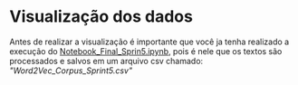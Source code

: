 # Visualização dos dados

Antes de realizar a visualização é importante que você ja tenha realizado a execução do <a href='https://github.com/2023M6T4-Inteli/Projeto3/blob/main/src/Notebook/Word2Vec/Desenvolvimento_Sprint5.ipynb'>Notebook_Final_Sprin5.ipynb</a>, pois é nele que os textos são processados e salvos em um arquivo csv chamado: 
_"Word2Vec_Corpus_Sprint5.csv"_


